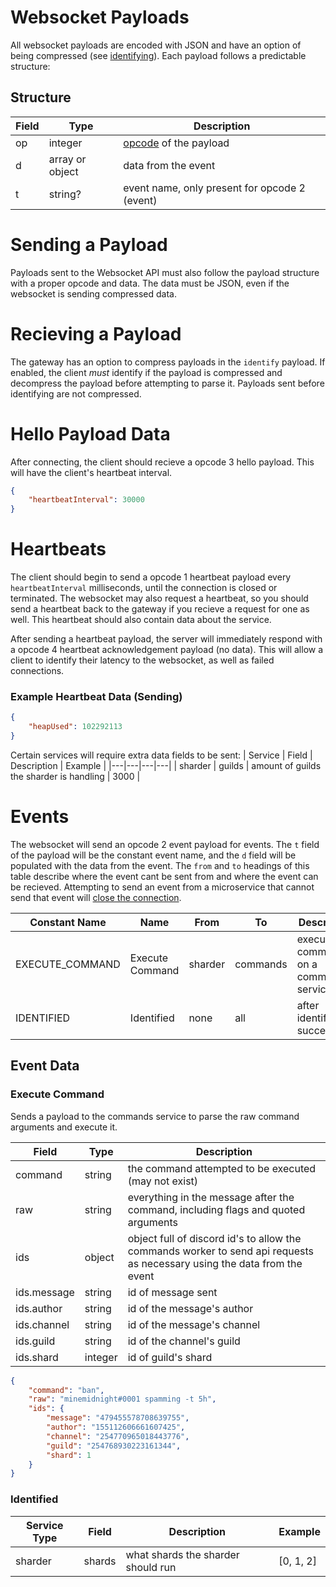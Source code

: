 # Websocket Payloads

All websocket payloads are encoded with JSON and have an option of being compressed (see [identifying](identify.md)). Each payload follows a predictable structure:

## Structure

| Field | Type | Description |
|---|---|---|
| op | integer | [opcode](opcodes.md) of the payload |
| d | array or object | data from the event |
| t | string? | event name, only present for opcode 2 (event) |

# Sending a Payload

Payloads sent to the Websocket API must also follow the payload structure with a proper opcode and data. The data must be JSON, even if the websocket is sending compressed data.

# Recieving a Payload

The gateway has an option to compress payloads in the `identify` payload. If enabled, the client _must_ identify if the payload is compressed and decompress the payload before attempting to parse it. Payloads sent before identifying are not compressed.

# Hello Payload Data

After connecting, the client should recieve a opcode 3 hello payload. This will have the client's heartbeat interval.

```json
{
	"heartbeatInterval": 30000
}
```

# Heartbeats

The client should begin to send a opcode 1 heartbeat payload every `heartbeatInterval` milliseconds, until the connection is closed or terminated. The websocket may also request a heartbeat, so you should send a heartbeat back to the gateway if you recieve a request for one as well. This heartbeat should also contain data about the service.

After sending a heartbeat payload, the server will immediately respond with a opcode 4 heartbeat acknowledgement payload (no data). This will allow a client to identify their latency to the websocket, as well as failed connections.


### Example Heartbeat Data (Sending)
```json
{
	"heapUsed": 102292113
}
```

Certain services will require extra data fields to be sent:
| Service | Field | Description | Example |
|---|---|---|---|
| sharder | guilds | amount of guilds the sharder is handling | 3000 |

# Events

The websocket will send an opcode 2 event payload for events. The `t` field of the payload will be the constant event name, and the `d` field will be populated with the data from the event. The `from` and `to` headings of this table describe where the event cant be sent from and where the event can be recieved. Attempting to send an event from a microservice that cannot send that event will [close the connection](closecodes.md).

| Constant Name | Name | From | To | Description |
|---|---|---|---|---|
| EXECUTE_COMMAND | Execute Command | sharder | commands | execute a command on a commands service |
| IDENTIFIED | Identified | none | all | after identifying successfully |

## Event Data

### Execute Command

Sends a payload to the commands service to parse the raw command arguments and execute it.

| Field | Type | Description |
|---|---|---|
| command | string | the command attempted to be executed (may not exist) |
| raw | string | everything in the message after the command, including flags and quoted arguments |
| ids | object | object full of discord id's to allow the commands worker to send api requests as necessary using the data from the event |
| ids.message | string | id of message sent |
| ids.author | string | id of the message's author |
| ids.channel | string | id of the message's channel |
| ids.guild | string | id of the channel's guild |
| ids.shard | integer | id of guild's shard |

```json
{
	"command": "ban",
	"raw": "minemidnight#0001 spamming -t 5h",
	"ids": {
		"message": "479455578708639755",
		"author": "155112606661607425",
		"channel": "254770965018443776",
		"guild": "254768930223161344",
		"shard": 1
	}
}
```

### Identified

| Service Type | Field | Description | Example |
|---|---|---|---|
| sharder | shards | what shards the sharder should run | [0, 1, 2] |